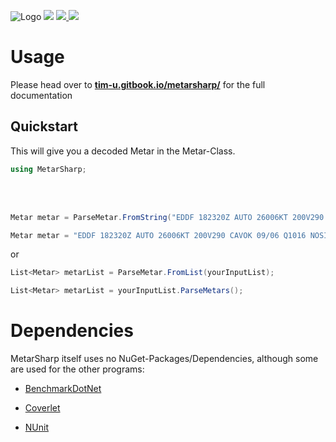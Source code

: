 ![Logo](https://i.imgur.com/YCTLglq.png)
<a href ="https://www.nuget.org/packages/MetarSharp/"> <img src="https://shields.io/nuget/v/MetarSharp"/></a>
<a href="https://github.com/Tim-Unger/MetarSharp/releases/latest"> <img src="https://img.shields.io/github/v/release/Tim-Unger/MetarSharp"/> </a>
<a href="https://github.com/Tim-Unger/MetarSharp/blob/main/LICENSE.md"> <img src="https://shields.io/github/license/Tim-Unger/MetarSharp"/> </a>

# Usage

Please head over to [**tim-u.gitbook.io/metarsharp/**](https://tim-u.gitbook.io/metarsharp/) for the full documentation

## Quickstart

This will give you a decoded Metar in the Metar-Class.

```cs
using MetarSharp;
```

<br/><br/>
 
```cs
Metar metar = ParseMetar.FromString("EDDF 182320Z AUTO 26006KT 200V290 CAVOK 09/06 Q1016 NOSIG");
```
```cs
Metar metar = "EDDF 182320Z AUTO 26006KT 200V290 CAVOK 09/06 Q1016 NOSIG".ParseMetar();
```

or

```cs
List<Metar> metarList = ParseMetar.FromList(yourInputList);
```
```cs
List<Metar> metarList = yourInputList.ParseMetars();
```

# Dependencies

MetarSharp itself uses no NuGet-Packages/Dependencies, although some are used for the other programs:

- [BenchmarkDotNet](https://github.com/dotnet/BenchmarkDotNet)

- [Coverlet](https://github.com/coverlet-coverage/coverlet)

- [NUnit](https://github.com/nunit/nunit)
